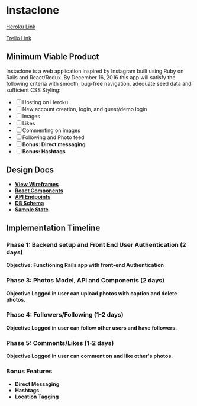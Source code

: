 <h1>Instaclone</h1>

<p><a href="https://instaclonepics.herokuapp.com/#/">Heroku Link</a>
</p>

<p><a href="https://trello.com/b/AbHg2kGO/instaclone">Trello Link</a></p>

<h2>Minimum Viable Product</h2>
<p>
  Instaclone is a web application inspired by Instagram built using Ruby on Rails
  and React/Redux. By December 16, 2016 this app will satisfy the following criteria
  with smooth, bug-free navigation, adequate seed data and sufficient CSS Styling:
</p>

<ul>
  <li><input type="checkbox">Hosting on Heroku</li>
  <li><input type="checkbox">New account creation, login, and guest/demo login</li>
  <li><input type="checkbox">Images</li>
  <li><input type="checkbox">Likes</li>
  <li><input type="checkbox">Commenting on images</li>
  <li><input type="checkbox">Following and Photo feed</li>
  <li><input type="checkbox"><strong>Bonus: </string>Direct messaging</li>
  <li><input type="checkbox"><strong>Bonus: </string>Hashtags</li>
</ul>

<h2>Design Docs</h2>

<ul>
  <li><a href="https://github.com/ptascio/Instaclone/tree/master/docs/wireframes">
    View Wireframes</a></li>
  <li>
    <a href="https://github.com/ptascio/Instaclone/blob/master/docs/component-hierarchy.md">
    React Components</a>
  </li>
  <li><a href="https://github.com/ptascio/Instaclone/blob/master/docs/APIEndpoints.md">API Endpoints</a></li>
  <li><a href="https://github.com/ptascio/Instaclone/blob/master/docs/schema.md">DB Schema</a></li>
  <li><a href="https://github.com/ptascio/Instaclone/blob/master/docs/sample_state.md">Sample State</a></li>
</ul>

<h2>Implementation Timeline</h2>

<h3>Phase 1: Backend setup and Front End User Authentication (2 days)</h3>
<p><strong>Objective:</strong> Functioning Rails app with front-end Authentication</p>

<h3>Phase 3: Photos Model, API and Components (2 days)</h3>
<p><strong>Objective</strong> Logged in user can upload photos with caption and delete photos.</p>

<h3>Phase 4: Followers/Following (1-2 days)</h3>
<p><strong>Objective</strong> Logged in user can follow other users and have followers.</p>

<h3>Phase 5: Comments/Likes (1-2 days)</h3>
<p><strong>Objective</strong> Logged in user can comment on and like other's photos.</p>

<h3>Bonus Features</h3>
  <ul>
    <li>Direct Messaging</li>
    <li>Hashtags</li>
    <li>Location Tagging</li>
  </ul>

